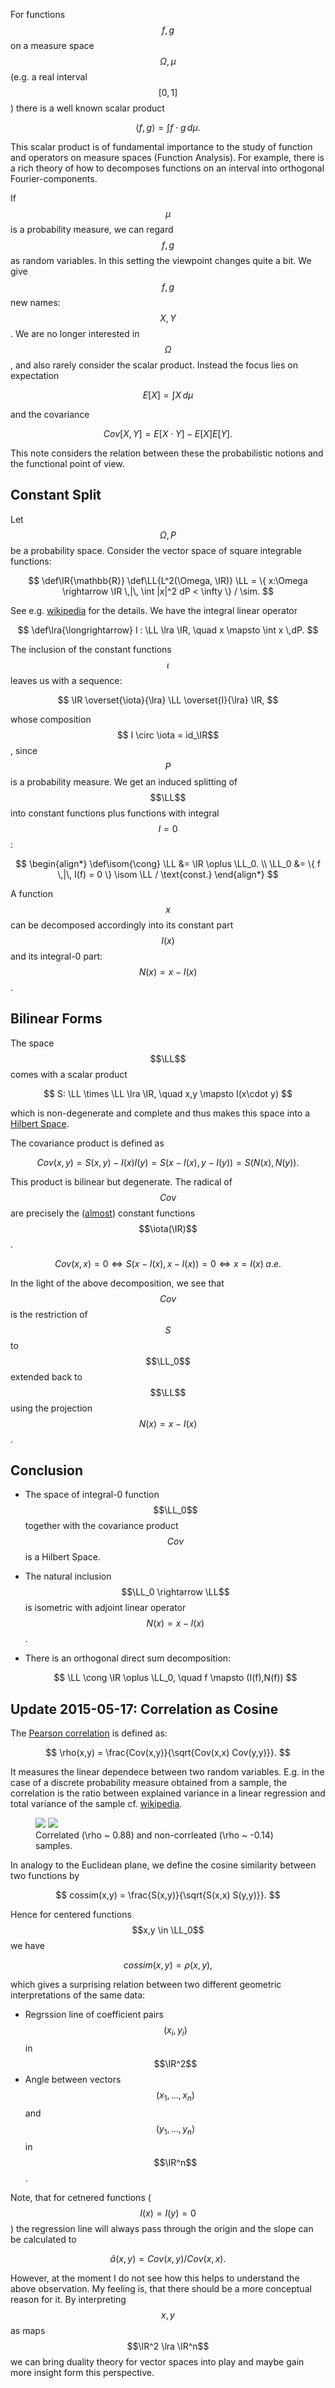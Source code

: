 <script src="http://cdn.mathjax.org/mathjax/latest/MathJax.js?config=TeX-AMS_HTML" type="text/javascript"></script>
<style> .center { margin-right: auto; margin-left:auto; display: block } </style>
<style src="/css/coderay.css"></style>

<!-- # A categorical perspective on Covariance -->

For functions $$f,g$$ on a measure space $$\Omega, \mu$$ (e.g. a real
interval $$[0,1]$$) there is a well known scalar product

$$ \langle f,g \rangle = \int f \cdot g \, d\mu. $$

This scalar product is of fundamental importance to the study of
function and operators on measure spaces (Function Analysis).  For
example, there is a rich theory of how to decomposes functions on an
interval into orthogonal Fourier-components.

If $$\mu$$ is a probability measure, we can regard $$f,g$$ as random
variables. In this setting the viewpoint changes quite a bit.  We give
$$f,g$$ new names: $$X,Y$$. We are no longer interested in $$\Omega$$,
and also rarely consider the scalar product. Instead the focus lies on
expectation

$$ E[X] = \int X \, d\mu $$

and the covariance

$$ Cov[X,Y] = E[X \cdot Y]  - E[X] E[Y]. $$

This note considers the relation between these the probabilistic
notions and the functional point of view.

## Constant Split

Let $$\Omega, P$$ be a probability space. Consider the vector space
of square integrable functions:

$$
   \def\IR{\mathbb{R}}
   \def\LL{L^2(\Omega, \IR)}
   \LL = \{ x:\Omega \rightarrow \IR \,|\, \int |x|^2 dP < \infty \} / \sim.
$$

See e.g. [wikipedia](https://en.wikipedia.org/wiki/Lp_space#Lp_spaces) for
the details. We have the integral linear operator

$$
   \def\lra{\longrightarrow}
   I : \LL \lra \IR, \quad x \mapsto \int x \,dP.
$$

The inclusion of the constant functions $$\iota$$ leaves us with a sequence:

$$
    \IR \overset{\iota}{\lra} \LL \overset{I}{\lra} \IR,
$$

whose composition $$ I \circ \iota = id_\IR$$, since $$P$$ is a
probability measure. We get an induced splitting of $$\LL$$ into
constant functions plus functions with integral $$I = 0$$:

$$
\begin{align*}
    \def\isom{\cong}
    \LL   &= \IR \oplus \LL_0. \\
    \LL_0 &= \{ f \,|\, I(f) = 0 \} \isom \LL / \text{const.}
\end{align*}
$$

A function $$x$$ can be decomposed accordingly into its constant part $$I(x)$$ and
its integral-0 part: $$N(x) = x - I(x)$$.

## Bilinear Forms

The space $$\LL$$ comes with a scalar product

$$
    S: \LL \times \LL \lra \IR, \quad x,y \mapsto I(x\cdot y)
$$

which is non-degenerate and complete and thus makes this space into a
[Hilbert Space](https://en.wikipedia.org/wiki/Hilbert_space).

The covariance product is defined as

$$
    Cov(x,y) = S(x,y) - I(x) I(y) = S(x - I(x), y - I(y)) = S(N(x),N(y)).
$$

This product is bilinear but degenerate. The radical of $$Cov$$ are
precisely the
([almost](https://en.wikipedia.org/wiki/Almost_everywhere)) constant
functions $$\iota(\IR)$$.

$$
    Cov(x,x) = 0  \Leftrightarrow S(x - I(x), x - I(x)) = 0 \Leftrightarrow x = I(x) \; a.e.
$$

In the light of the above decomposition, we see that $$Cov$$ is the
restriction of $$S$$ to $$\LL_0$$ extended back to $$\LL$$ using the
projection $$N(x) = x - I(x)$$.

## Conclusion

* The space of integral-0 function $$\LL_0$$ together with the
  covariance product $$Cov$$ is a Hilbert Space.

* The natural inclusion $$\LL_0 \rightarrow \LL$$ is isometric
  with adjoint linear operator $$N(x) = x - I(x)$$.

* There is an orthogonal direct sum decomposition:

  $$ \LL \cong \IR \oplus  \LL_0, \quad f \mapsto (I(f),N(f)) $$

## Update 2015-05-17: Correlation as Cosine

The [Pearson
correlation](http://en.wikipedia.org/wiki/Pearson_product-moment_correlation_coefficient)
is defined as:

$$
    \rho(x,y) = \frac{Cov(x,y)}{\sqrt{Cov(x,x) Cov(y,y)}}.
$$

It measures the linear dependece between two random variables. E.g. in
 the case of a discrete probability measure obtained from a sample,
 the correlation is the ratio between explained variance in a linear
 regression and total variance of the sample
 cf. [wikipedia](http://en.wikipedia.org/wiki/Coefficient_of_determination).

<figure>
    <img src="/assets/Covariance_files/cor.png">
    <img src="/assets/Covariance_files/nocor.png">
    <figcaption>Correlated (\rho ~ 0.88) and non-corrleated (\rho ~ -0.14) samples.</figcaption>
</figure>

In analogy to the Euclidean plane, we define the cosine similarity between two functions by

$$
    cossim(x,y) = \frac{S(x,y)}{\sqrt{S(x,x) S(y,y)}}.
$$

Hence for centered functions $$x,y \in \LL_0$$ we have

$$
    cossim(x,y) = \rho(x,y),
$$

which gives a surprising relation between two different geometric
interpretations of the same data:

* Regrssion line of coefficient pairs $$(x_i,y_i)$$ in $$\IR^2$$
* Angle between vectors $$(x_1,\dots,x_n)$$ and $$(y_1,\dots,y_n)$$ in $$\IR^n$$.

Note, that for cetnered functions ($$I(x) = I(y) = 0$$) the regression line
will always pass through the origin and the slope can be calculated to

$$ \hat{a}(x,y) = Cov(x,y)/Cov(x,x). $$

However, at the moment I do not see how this helps to understand the
above observation. My feeling is, that there should be a more
conceptual reason for it. By interpreting $$x,y$$ as maps $$\IR^2
\lra \IR^n$$ we can bring duality theory for vector spaces into play
and maybe gain more insight form this perspective.

